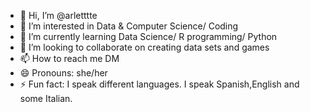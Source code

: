 - 👋 Hi, I’m @arletttte
- 👀 I’m interested in Data & Computer Science/ Coding
- 🌱 I’m currently learning Data Science/ R programming/ Python
- 💞️ I’m looking to collaborate on creating data sets and games
- 📫 How to reach me DM
- 😄 Pronouns: she/her
- ⚡ Fun fact: I speak different languages. I speak Spanish,English and some Italian.

<!---
arletttte/arletttte is a ✨ special ✨ repository because its `README.md` (this file) appears on your GitHub profile.
You can click the Preview link to take a look at your changes.
--->
